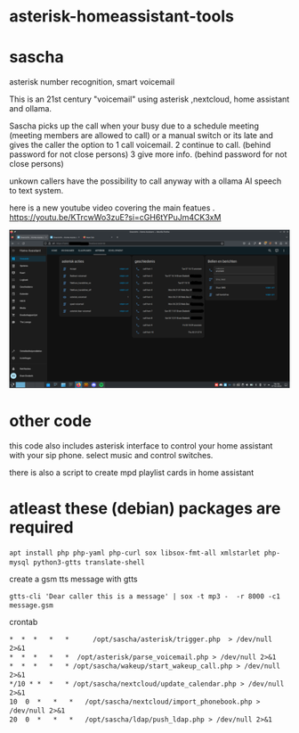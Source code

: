# asterisk-homeassistant-tools

# sascha 
asterisk number recognition, smart voicemail

This is an 21st century "voicemail" using asterisk ,nextcloud, home assistant  and ollama. 

Sascha picks up the call when your busy due to a schedule meeting (meeting members are allowed to call) or a manual switch or its late and gives the caller the option to
1 call voicemail.
2 continue to call. (behind password for not close persons)
3 give more info. (behind password for not close persons)

unkown callers have the possibility to call anyway with a ollama AI speech to text system.


here is a new youtube video covering the main featues . https://youtu.be/KTrcwWo3zuE?si=cGH6tYPuJm4CK3xM

![](./pics/asterisk.png)

# other code
this code also includes asterisk interface to control your home assistant with your sip phone.
select music and control switches.

there is also a script to create mpd playlist cards in home assistant

# atleast these (debian) packages are required
`apt install php php-yaml php-curl sox libsox-fmt-all xmlstarlet php-mysql python3-gtts translate-shell`

create a gsm tts message with gtts
```
gtts-cli 'Dear caller this is a message' | sox -t mp3 -  -r 8000 -c1 message.gsm
```

crontab
```
*  *  *   *   *      /opt/sascha/asterisk/trigger.php  > /dev/null 2>&1
*  *  *   *   *  /opt/asterisk/parse_voicemail.php > /dev/null 2>&1
*  *  *   *   * /opt/sascha/wakeup/start_wakeup_call.php > /dev/null 2>&1
*/10 * *  *   * /opt/sascha/nextcloud/update_calendar.php > /dev/null 2>&1
10  0  *   *   *   /opt/sascha/nextcloud/import_phonebook.php > /dev/null 2>&1
20  0  *   *   *   /opt/sascha/ldap/push_ldap.php > /dev/null 2>&1
```
